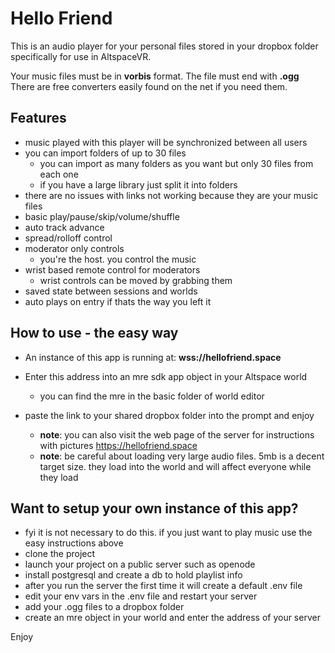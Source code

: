 # Hello Friend
This is an audio player for your personal files stored in your dropbox folder specifically for use in AltspaceVR.

Your music files must be in **vorbis** format.  The file must end with **.ogg**
There are free converters easily found on the net if you need them.


## Features
- music played with this player will be synchronized between all users
- you can import folders of up to 30 files
  - you can import as many folders as you want but only 30 files from each one
  - if you have a large library just split it into folders
- there are no issues with links not working because they are your music files
- basic play/pause/skip/volume/shuffle
- auto track advance
- spread/rolloff control
- moderator only controls
  - you're the host. you control the music
- wrist based remote control for moderators
  - wrist controls can be moved by grabbing them
- saved state between sessions and worlds
- auto plays on entry if thats the way you left it

## How to use - the easy way
- An instance of this app is running at: **wss://hellofriend.space**
- Enter this address into an mre sdk app object in your Altspace world
  - you can find the mre in the basic folder of world editor
- paste the link to your shared dropbox folder into the prompt and enjoy

  - **note**: you can also visit the web page of the server for instructions with pictures https://hellofriend.space
  - **note**: be careful about loading very large audio files. 5mb is a decent target size. they load into the world and will affect everyone while they load



## Want to setup your own instance of this app?
- fyi it is not necessary to do this. if you just want to play music use the easy instructions above
- clone the project
- launch your project on a public server such as openode
- install postgresql and create a db to hold playlist info
- after you run the server the first time it will create a default .env file 
- edit your env vars in the .env file and restart your server
- add your .ogg files to a dropbox folder
- create an mre object in your world and enter the address of your server

Enjoy
